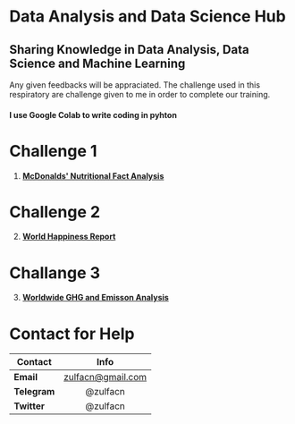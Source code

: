 # Data Analysis and Data Science Hub
## Sharing Knowledge in Data Analysis, Data Science and Machine Learning 
Any given feedbacks will be appraciated. The challenge used in this respiratory are challenge given to me in order to complete our training. 

#### I use Google Colab to write coding in pyhton 

# Challenge 1 
1. <b>[McDonalds' Nutritional Fact Analysis](https://github.com/)</b>

# Challenge 2 
2. <b>[World Happiness Report](https://github.com/)</b>

# Challange 3 
3. <b>[Worldwide GHG and Emisson Analysis ](https://github.com/)</b>


# Contact for Help
| Contact        | Info           | 
| ------------- |:-------------:|
| <b>Email</b>      | zulfacn@gmail.com  | 
| <b>Telegram</b>        |  @zulfacn    |   
| <b>Twitter</b>       | @zulfacn      |    

